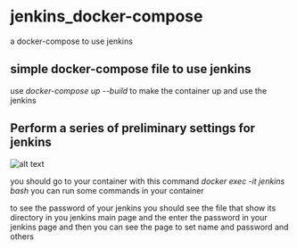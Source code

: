 # jenkins_docker-compose
a docker-compose to use jenkins
## simple docker-compose file to use jenkins
use *docker-compose up --build* to make the container up and use the jenkins

## Perform a series of preliminary settings for jenkins
![alt text]([http://url/to/img.png](https://i.stack.imgur.com/rhWAq.png)https://i.stack.imgur.com/rhWAq.png)

you should go to your container with this command *docker exec -it jenkins bash* you can run some commands in your container 

to see the password of your jenkins you should see the file that show its directory in you jenkins main page and the enter the password in your jenkins page and then you can see the page to set name and password and others
